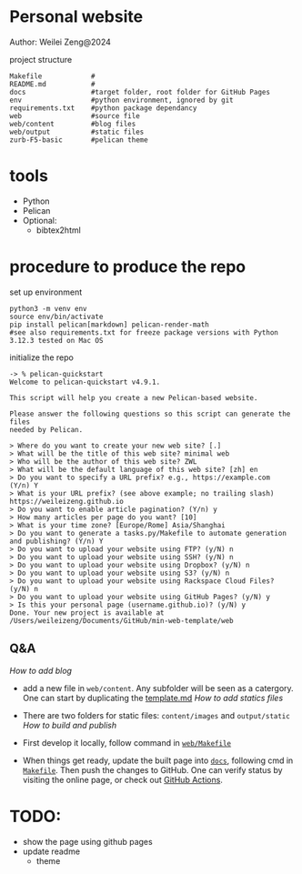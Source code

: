 # Personal website
Author:  Weilei Zeng@2024

project structure
```
Makefile            #
README.md           #
docs                #target folder, root folder for GitHub Pages
env                 #python environment, ignored by git
requirements.txt    #python package dependancy
web                 #source file
web/content         #blog files
web/output          #static files
zurb-F5-basic       #pelican theme
```

# tools
- Python
- Pelican
- Optional:
  - bibtex2html

# procedure to produce the repo
set up environment
```
python3 -m venv env
source env/bin/activate
pip install pelican[markdown] pelican-render-math
#see also requirements.txt for freeze package versions with Python 3.12.3 tested on Mac OS
```
initialize the repo
```
-> % pelican-quickstart
Welcome to pelican-quickstart v4.9.1.

This script will help you create a new Pelican-based website.

Please answer the following questions so this script can generate the files
needed by Pelican.

> Where do you want to create your new web site? [.]
> What will be the title of this web site? minimal web
> Who will be the author of this web site? ZWL
> What will be the default language of this web site? [zh] en
> Do you want to specify a URL prefix? e.g., https://example.com   (Y/n) Y
> What is your URL prefix? (see above example; no trailing slash) https://weileizeng.github.io
> Do you want to enable article pagination? (Y/n) y
> How many articles per page do you want? [10]
> What is your time zone? [Europe/Rome] Asia/Shanghai
> Do you want to generate a tasks.py/Makefile to automate generation and publishing? (Y/n) Y
> Do you want to upload your website using FTP? (y/N) n
> Do you want to upload your website using SSH? (y/N) n
> Do you want to upload your website using Dropbox? (y/N) n
> Do you want to upload your website using S3? (y/N) n
> Do you want to upload your website using Rackspace Cloud Files? (y/N) n
> Do you want to upload your website using GitHub Pages? (y/N) y
> Is this your personal page (username.github.io)? (y/N) y
Done. Your new project is available at /Users/weileizeng/Documents/GitHub/min-web-template/web
```


## Q&A
*How to add blog*

- add a new file in `web/content`. Any subfolder will be seen as a catergory. One can start by duplicating the [template.md](web/content/template.md)
*How to add statics files*

- There are two folders for static files: `content/images` and `output/static`
*How to build and publish*

- First develop  it locally, follow command in [`web/Makefile`](web/Makefile)
- When things get ready, update the built page into [`docs`](docs), following cmd in [`Makefile`](Makefile). Then push the changes to GitHub. One can verify status by visiting the online page, or check out [GitHub Actions](https://github.com/WeileiZeng/weileizeng.github.io/actions).


# TODO:
- show the page using github pages
- update readme
  - theme



